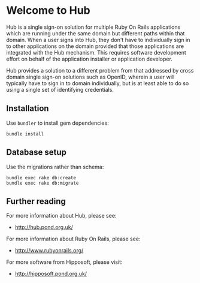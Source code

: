 # Welcome to Hub

Hub is a single sign-on solution for multiple Ruby On Rails applications which
are running under the same domain but different paths within that domain. When
a user signs into Hub, they don't have to individually sign in to other
applications on the domain provided that those applications are integrated
with the Hub mechanism. This requires software development effort on behalf of
the application installer or application developer.

Hub provides a solution to a different problem from that addressed by cross
domain single sign-on solutions such as OpenID, wherein a user will typically
have to sign in to domain individually, but is at least able to do so using a
single set of identifying credentials.

## Installation

Use `bundler` to install gem dependencies:

```
bundle install
```

## Database setup

Use the migrations rather than schema:

```
bundle exec rake db:create
bundle exec rake db:migrate
```

## Further reading

For more information about Hub, please see:

* http://hub.pond.org.uk/

For more information about Ruby On Rails, please see:

* http://www.rubyonrails.org/

For more software from Hipposoft, please visit:

* http://hipposoft.pond.org.uk/
